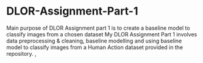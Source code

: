 # DLOR-Assignment-Part-1
Main purpose of DLOR Assignment part 1 is to create a baseline model to classify images from a chosen dataset
My DLOR Assignment Part 1 involves data preprocessing &amp; cleaning, baseline modelling and using baseline model to classify images from a Human Action dataset provided in the repository.
, 
